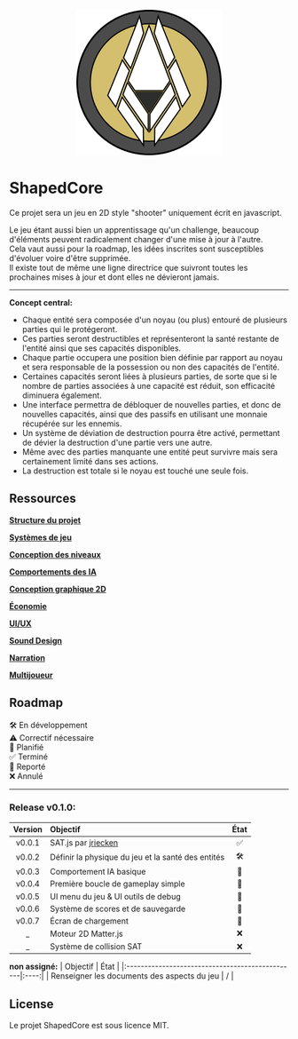 <p align="center">
  <img src="../img/github_logo.png">
</p>

# ShapedCore
Ce projet sera un jeu en 2D style "shooter" uniquement écrit en javascript.

Le jeu étant aussi bien un apprentissage qu'un challenge, beaucoup d'éléments peuvent radicalement changer d'une mise à jour à l'autre.</br>
Cela vaut aussi pour la roadmap, les idées inscrites sont susceptibles d'évoluer voire d'être supprimée.</br>
Il existe tout de même une ligne directrice que suivront toutes les prochaines mises à jour et dont elles ne dévieront jamais.

---

__Concept central:__</br>
- Chaque entité sera composée d'un noyau (ou plus) entouré de plusieurs parties qui le protégeront.</br>
- Ces parties seront destructibles et représenteront la santé restante de l'entité ainsi que ses capacités disponibles.</br>
- Chaque partie occupera une position bien définie par rapport au noyau et sera responsable de la possession ou non des capacités de l'entité.</br>
- Certaines capacités seront liées à plusieurs parties, de sorte que si le nombre de parties associées à une capacité est réduit, son efficacité diminuera également.</br>
- Une interface permettra de débloquer de nouvelles parties, et donc de nouvelles capacités, ainsi que des passifs en utilisant une monnaie récupérée sur les ennemis.</br>
- Un système de déviation de destruction pourra être activé, permettant de dévier la destruction d'une partie vers une autre.</br>
- Même avec des parties manquante une entité peut survivre mais sera certainement limité dans ses actions.</br>
- La destruction est totale si le noyau est touché une seule fois.

## Ressources

**[Structure du projet](./ProjectStructure.md)**

**[Systèmes de jeu](./Systems.md)**

**[Conception des niveaux](./Levels.md)**

**[Comportements des IA](./AI_Behaviors.md)**

**[Conception graphique 2D](./2DGraphicsDesign.md)**

**[Économie](./Economy.md)**

**[UI/UX](./UI-UX.md)**

**[Sound Design](./SoundDesign.md)**

**[Narration](./Narrative.md)**

**[Multijoueur](./Multiplayer.md)**

## Roadmap
🛠️ En développement</br>
⚠️ Correctif nécessaire</br>
📝 Planifié</br>
✅ Terminé</br>
🔄 Reporté</br>
❌ Annulé</br>

---

### Release v0.1.0:
| Version  | Objectif                                                  | État |
|:--------:|:----------------------------------------------------------|:----:|
| v0.0.1   | SAT.js par [jriecken](https://github.com/jriecken/sat-js) | ✅  |
| v0.0.2   | Définir la physique du jeu et la santé des entités        | 🛠️  |
| v0.0.3   | Comportement IA basique                                   | 📝  |
| v0.0.4   | Première boucle de gameplay simple                        | 📝  |
| v0.0.5   | UI menu du jeu & UI outils de debug                       | 📝  |
| v0.0.6   | Système de scores et de sauvegarde                        | 📝  |
| v0.0.7   | Écran de chargement                                       | 📝  |
| _        | Moteur 2D Matter.js                                       | ❌  |
| _        | Système de collision SAT                                  | ❌  |

__non assigné:__
| Objectif                                        | État |
|:------------------------------------------------|:----:|
| Renseigner les documents des aspects du jeu     | /    |

## License
Le projet ShapedCore est sous licence MIT.
